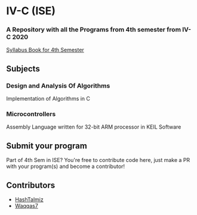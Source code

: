 # IV-C (ISE)
### A Repository with all the Programs from 4th semester from IV-C 2020<br/>
<a href="https://msrit-bucket.s3-us-west-2.amazonaws.com/Departments/ISE/Syllabus/UG_3-4_Sem-2019-20.pdf" target="_blank">Syllabus Book for 4th Semester</a>

## Subjects
### Design and Analysis Of Algorithms
Implementation of Algorithms in C
### Microcontrollers
Assembly Language written for 32-bit ARM processor in KEIL Software

## Submit your program
Part of 4th Sem in ISE? You're free to contribute code here, just make a PR with your program(s) and become a contributor!

## Contributors
* [HashTalmiz](github.com/hashtalmiz)
* [Waqqas7](github.com/waqqas7)
